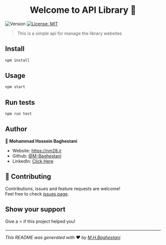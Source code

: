 <h1 align="center">Welcome to API Library 👋</h1>
<p>
  <img alt="Version" src="https://img.shields.io/badge/version-1.5.0-blue.svg?cacheSeconds=2592000" />
  <a href="#" target="_blank">
    <img alt="License: MIT" src="https://img.shields.io/badge/License-MIT-yellow.svg" />
  </a>
</p>

> This is a simple api for manage the library websites

## Install

```sh
npm install
```

## Usage

```sh
npm start
```

## Run tests

```sh
npm run test
```

## Author

👤 **Mohammad Hossein Baghestani**

* Website: https://nm28.ir
* Github: [@M-Baghestani](https://github.com/M-Baghestani)
* LinkedIn: [Click Here](https://linkedin.com/in/https:\/\/www.linkedin.com\/in\/mohammad-baghestani-4287a4365\/)

## 🤝 Contributing

Contributions, issues and feature requests are welcome!<br />Feel free to check [issues page](https://github.com/M-Baghestani/library-API-nodejs/issues). 

## Show your support

Give a ⭐️ if this project helped you!

***
_This README was generated with ❤️ by [M.H.Baghestani](https://github.com/M-Baghestani/)_
